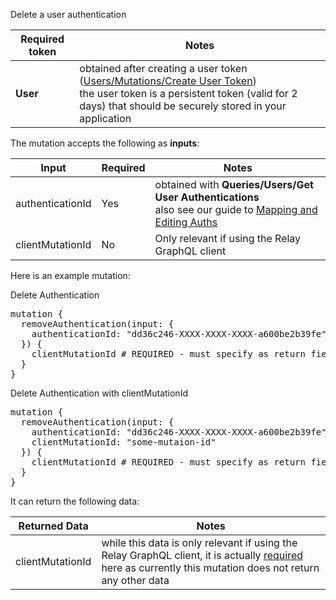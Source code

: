 Delete a user authentication

| Required token | Notes                                                                                                                                                                                                                    |
| -------------- | ------------------------------------------------------------------------------------------------------------------------------------------------------------------------------------------------------------------------ |
| **User**       | obtained after creating a user token ([Users/Mutations/Create User Token](#operation/create-user-token)) <br> the user token is a persistent token (valid for 2 days) that should be securely stored in your application |

The mutation accepts the following as **inputs**:

| Input            | Required | Notes                                                                                                                                                                                                     |
| ---------------- | -------- | --------------------------------------------------------------------------------------------------------------------------------------------------------------------------------------------------------- |
| authenticationId | Yes      | obtained with **Queries/Users/Get User Authentications** <br>also see our guide to [Mapping and Editing Auths](https://tray.io/documentation/embedded/core-topics/authentications/mapping-editing-auths/) |
| clientMutationId | No       | Only relevant if using the Relay GraphQL client                                                                                                                                                           |

Here is an example mutation:

<div class="accordion-button">Delete Authentication</div>
<div class="accordion-body">
<pre>
mutation {
  removeAuthentication(input: { 
    authenticationId: "dd36c246-XXXX-XXXX-XXXX-a600be2b39fe"
  }) {
    clientMutationId # REQUIRED - must specify as return field, it will be returned as NULL as it's not passed
  }
}
</pre>
</div>
<div class="accordion-button">Delete Authentication with clientMutationId</div>
<div class="accordion-body">
<pre>
mutation {
  removeAuthentication(input: { 
    authenticationId: "dd36c246-XXXX-XXXX-XXXX-a600be2b39fe", 
    clientMutationId: "some-mutaion-id"
  }) {
    clientMutationId # REQUIRED - must specify as return field
  }
}
</pre>
</div>

It can return the following data:

| Returned Data    | Notes                                                                                                                                                             |
| ---------------- | ----------------------------------------------------------------------------------------------------------------------------------------------------------------- |
| clientMutationId | while this data is only relevant if using the Relay GraphQL client, it is actually <u>required</u> here as currently this mutation does not return any other data |
